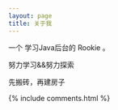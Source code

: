 ```yaml
---
layout: page
title: 关于我 
---
```


一个 学习Java后台的 Rookie 。
<p>
努力学习&&努力探索
<p>
先搬砖，再建房子



{% include comments.html %}


